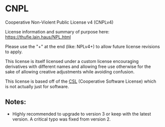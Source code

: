 # CNPL

Cooperative Non-Violent Public License v4 (CNPLv4)


License information and summary of purpose here: https://thufie.lain.haus/NPL.html

Please use the "+" at the end (like: NPLv4+) to allow future license revisions to apply.

This license is itself licensed under a custom license encouraging derivatives with different names and allowing free use otherwise for the sake of allowing creative adjustments while avoiding confusion. 

This license is based off of the [CSL](https://eunichx.us/c/) (Cooperative Software License) which is not actually just for software.

## Notes:

- Highly recommended to upgrade to version 3 or keep with the latest version. A critical typo was fixed from version 2.
